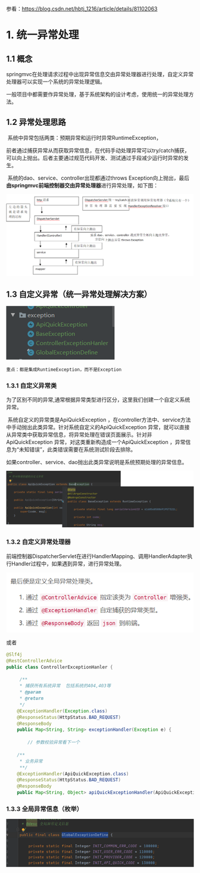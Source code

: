 参看：<https://blog.csdn.net/hbtj_1216/article/details/81102063>

# 1. **统一异常处理**

## 1.1 **概念**

​	springmvc在处理请求过程中出现异常信息交由异常处理器进行处理，自定义异常处理器可以实现一个系统的异常处理逻辑。

​	一般项目中都需要作异常处理，基于系统架构的设计考虑，使用统一的异常处理方法。



## 1.2 **异常处理思路**

​	系统中异常包括两类：预期异常和运行时异常RuntimeException，

前者通过捕获异常从而获取异常信息，在代码手动处理异常可以try/catch捕获，可以向上抛出。后者主要通过规范代码开发、测试通过手段减少运行时异常的发生。

​	系统的dao、service、controller出现都通过throws Exception向上抛出，最后**由springmvc前端控制器交由异常处理器**进行异常处理，如下图：

![异常处理思路](./assets/异常处理思路.png)

## 1.3 自定义异常（统一异常处理解决方案）

![统一异常处理](./assets/统一异常处理.png)

`重点：都是集成RuntimeException，而不是Exception`

### 1.3.1 **自定义异常类**

​	为了区别不同的异常,通常根据异常类型进行区分，这里我们创建一个自定义系统异常。

​	系统自定义的异常类是ApiQuickException ，在controller方法中、service方法中手动抛出此类异常。针对系统自定义的ApiQuickException 异常，就可以直接从异常类中获取异常信息，将异常处理在错误页面展示。针对非ApiQuickException 异常，对这类重新构造成一个ApiQuickException ，异常信息为“未知错误”，此类错误需要在系统测试阶段去排除。

​	如果controller、service、dao抛出此类异常说明是系统预期处理的异常信息。

![自定义异常类](./assets/自定义异常类.png)

### 1.3.2 **自定义异常处理器**

​	前端控制器DispatcherServlet在进行HandlerMapping、调用HandlerAdapter执行Handler过程中，如果遇到异常，进行异常处理。

![ **自定义异常处理器**](./assets/自定义异常处理器.png)

或者

```java
@Slf4j
@RestControllerAdvice
public class ControllerExceptionHanler {
    
     /**
     * 捕获所有系统异常  包括系统的404,403等
     * @param
     * @return
     */
    @ExceptionHandler(Exception.class)
    @ResponseStatus(HttpStatus.BAD_REQUEST)
    @ResponseBody
    public Map<String, String> exceptionHandler(Exception e) {
        
        // 参数校验异常看下一个
        
    /**
     * 业务异常
     **/ 
    @ExceptionHandler(ApiQuickException.class)
    @ResponseStatus(HttpStatus.BAD_REQUEST)
    @ResponseBody
    public Map<String, Object> apiQuickExceptionHandler(ApiQuickException e) {    
```



### 1.3.3 全局异常信息（枚举）

![异常定义枚举](./assets/异常定义枚举.png)